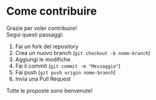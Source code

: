 # Come contribuire

Grazie per voler contribuire!  
Segui questi passaggi:

1. Fai un fork del repository
2. Crea un nuovo branch (`git checkout -b nome-branch`)
3. Aggiungi le modifiche
4. Fai il commit (`git commit -m "Messaggio"`)
5. Fai push (`git push origin nome-branch`)
6. Invia una Pull Request

Tutte le proposte sono benvenute!
